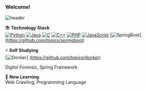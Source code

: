 ### Welcome!

![header](https://capsule-render.vercel.app/api?type=waving&color=auto&height=300&section=header&text=17%20mirinae&fontSize=90)

📚 <b>Technology Stack</b><br>
[![Python](https://img.shields.io/badge/Python-3776AB?logo=Python&logoColor=white)](https://github.com/topics/python)
[![Java](https://img.shields.io/badge/Java-007396?logo=Java&logoColor=white)](https://github.com/topics/java)
[![C](https://img.shields.io/badge/C-A8B9CC?logo=C&logoColor=white)](https://github.com/topics/c)
[![C++](https://img.shields.io/badge/C++-00599C?logo=C++&logoColor=white)](https://github.com/topics/cpp)
[![PHP](https://img.shields.io/badge/PHP-777BB4?logo=PHP&logoColor=white)](https://github.com/topics/php)
[![JavaScript](https://img.shields.io/badge/JavaScript-F7DF1E?logo=JavaScript&logoColor=white)](https://github.com/topics/javascript)
[![SpringBoot](https://img.shields.io/badge/SpringBoot-6DB33F&logoColor=white)]
(https://github.com/topics/springboot)

⚡ <b>Self Studying</b><br>
[![Docker](https://img.shields.io/badge/Docker-2496ED?logo=Docker&logoColor=white)]
(https://github.com/topics/docker)

Digital Forensic, Spring Framework

📝 <b>Now Learning</b><br>Web Crawling, Programming Language
